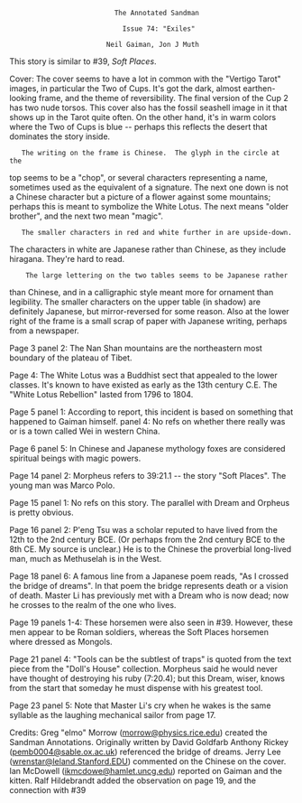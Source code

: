                               The Annotated Sandman

                                Issue 74: "Exiles"

                            Neil Gaiman, Jon J Muth

This story is similar to #39, _Soft Places_.

Cover:  The cover seems to have a lot in common with the "Vertigo Tarot"
images, in particular the Two of Cups.  It's got the dark, almost
earthen-looking frame, and the theme of reversibility.  The final
version of the Cup 2 has two nude torsos.  This cover also has the fossil
seashell image in it that shows up in the Tarot quite often.  On the other
hand, it's in warm colors where the Two of Cups is blue -- perhaps
this reflects the desert that dominates the story inside.

	   The writing on the frame is Chinese.  The glyph in the circle at the
top seems to be a "chop", or several characters representing a name, sometimes
used as the equivalent of a signature.  The next one down is not a Chinese
character but a picture of a flower against some mountains; perhaps this
is meant to symbolize the White Lotus.  The next means "older brother", and
the next two mean "magic".

	   The smaller characters in red and white further in are upside-down.
The characters in white are Japanese rather than Chinese, as they include
hiragana.  They're hard to read.

        The large lettering on the two tables seems to be Japanese rather
than Chinese, and in a calligraphic style meant more for ornament than
legibility.  The smaller characters on the upper table (in shadow) are
definitely Japanese, but mirror-reversed for some reason.  Also at the lower
right of the frame is a small scrap of paper with Japanese writing, perhaps
from a newspaper.

Page 3 panel 2: The Nan Shan mountains are the northeastern most boundary of
the plateau of Tibet.

Page 4:  The White Lotus was a Buddhist sect that appealed to the lower
classes.  It's known to have existed as early as the 13th century C.E.
The "White Lotus Rebellion" lasted from 1796 to 1804.

Page 5 panel 1: According to report, this incident is based on something
that happened to Gaiman himself.
       panel 4: No refs on whether there really was or is a town called Wei
in western China.

Page 6 panel 5: In Chinese and Japanese mythology foxes are considered
spiritual beings with magic powers.

Page 14 panel 2: Morpheus refers to 39:21.1 -- the story "Soft Places".
The young man was Marco Polo.

Page 15 panel 1: No refs on this story.  The parallel with Dream and Orpheus
is pretty obvious.

Page 16 panel 2: P'eng Tsu was a scholar reputed to have lived from the
12th to the 2nd century BCE.  (Or perhaps from the 2nd century BCE to
the 8th CE.  My source is unclear.)  He is to the Chinese the proverbial
long-lived man, much as Methuselah is in the West.

Page 18 panel 6: A famous line from a Japanese poem reads, "As I crossed
the bridge of dreams".  In that poem the bridge represents death or a vision
of death.  Master Li has previously met with a Dream who is now dead; now
he crosses to the realm of the one who lives.

Page 19 panels 1-4: These horsemen were also seen in #39. However, these men
appear to be Roman soldiers, whereas the Soft Places horsemen where dressed as
Mongols.

Page 21 panel 4: "Tools can be the subtlest of traps" is quoted from the
text piece from the "Doll's House" collection.  Morpheus said he would
never have thought of destroying his ruby (7:20.4); but this Dream, wiser,
knows from the start that someday he must dispense with his greatest tool.

Page 23 panel 5:  Note that Master Li's cry when he wakes is the same syllable
as the laughing mechanical sailor from page 17.

Credits:
	Greg "elmo" Morrow (morrow@physics.rice.edu) created the Sandman
Annotations.
    Originally written by David Goldfarb
	Anthony Rickey (pemb0004@sable.ox.ac.uk) referenced the bridge
of dreams.
	Jerry Lee (wrenstar@leland.Stanford.EDU) commented on the Chinese on
the cover.
	Ian McDowell (ikmcdowe@hamlet.uncg.edu) reported on Gaiman and the
kitten.
    Ralf Hildebrandt added the observation on page 19, and the connection
with #39

